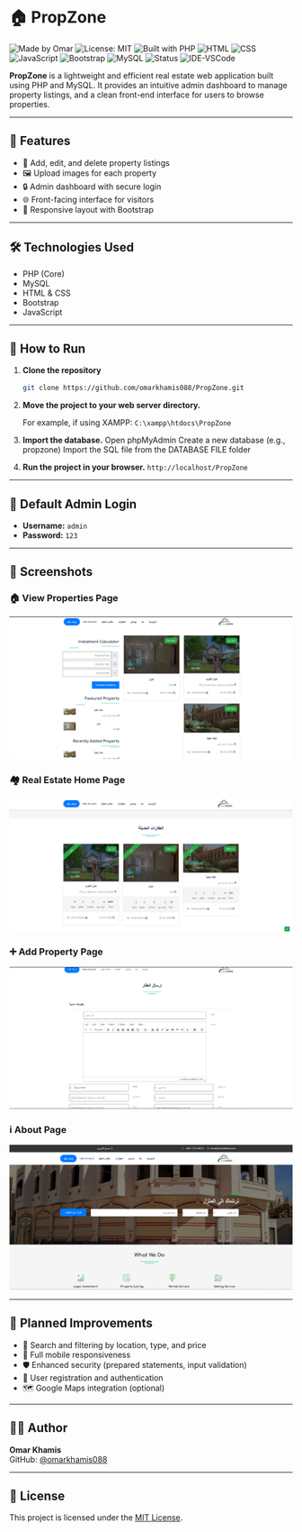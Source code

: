 # 🏠 PropZone

![Made by Omar](https://img.shields.io/badge/Made%20by-Omar%20Khamis-blueviolet)
![License: MIT](https://img.shields.io/badge/License-MIT-yellow.svg)
![Built with PHP](https://img.shields.io/badge/Built%20with-PHP-blue)
![HTML](https://img.shields.io/badge/Markup-HTML5-orange)
![CSS](https://img.shields.io/badge/Style-CSS-blue)
![JavaScript](https://img.shields.io/badge/Code-JavaScript-yellow)
![Bootstrap](https://img.shields.io/badge/Framework-Bootstrap-purple)
![MySQL](https://img.shields.io/badge/Database-MySQL-blue)
![Status](https://img.shields.io/badge/Status-Active-brightgreen)
![IDE-VSCode](https://img.shields.io/badge/IDE-VS%20Code-007ACC?logo=visualstudiocode&logoColor=white)


**PropZone** is a lightweight and efficient real estate web application built using PHP and MySQL. It provides an intuitive admin dashboard to manage property listings, and a clean front-end interface for users to browse properties.

---

## 📌 Features

- 🏡 Add, edit, and delete property listings  
- 🖼️ Upload images for each property  
- 🔒 Admin dashboard with secure login  
- 🌐 Front-facing interface for visitors  
- 📱 Responsive layout with Bootstrap  

---

## 🛠️ Technologies Used

- PHP (Core)
- MySQL
- HTML & CSS
- Bootstrap
- JavaScript

---

## 🚀 How to Run

1. **Clone the repository**

   ```bash
   git clone https://github.com/omarkhamis088/PropZone.git
   ```

2. **Move the project to your web server directory.**

   For example, if using XAMPP:
   `C:\xampp\htdocs\PropZone`

3. **Import the database.**
Open phpMyAdmin
Create a new database (e.g., propzone)
Import the SQL file from the DATABASE FILE folder

4. **Run the project in your browser.**
   `http://localhost/PropZone`
   
---

## 🔐 Default Admin Login

- **Username:** `admin`  
- **Password:** `123`

---


## 📸 Screenshots

### 🏠 View Properties Page  
![View properties Page Screenshot](screenshot/ViewProperties.png)

### 🏘️ Real Estate Home Page  
![Real estate Page Screenshot](screenshot/RealEstate.png)

### ➕ Add Property Page  
![Add a property Page Screenshot](screenshot/AddProperty.png)

### ℹ️ About Page  
![About Page Screenshot](screenshot/About.png)

---

## 🧭 Planned Improvements

- 🔎 Search and filtering by location, type, and price  
- 📱 Full mobile responsiveness  
- 🛡️ Enhanced security (prepared statements, input validation)  
- 👤 User registration and authentication  
- 🗺️ Google Maps integration (optional)

---

## 👨‍💻 Author

**Omar Khamis**  
GitHub: [@omarkhamis088](https://github.com/omarkhamis088)

---

## 📄 License

This project is licensed under the [MIT License](https://opensource.org/licenses/MIT).
